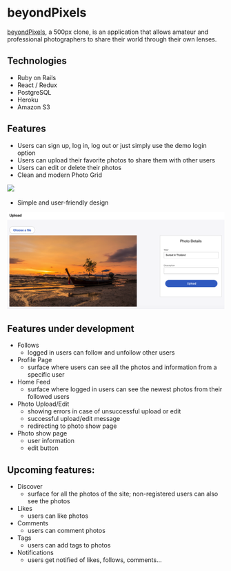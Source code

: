 # beyondPixels
[beyondPixels](http://beyondpixels.herokuapp.com/), a 500px clone, is an application that allows amateur and professional photographers to share their world through their own lenses.

## Technologies
* Ruby on Rails
* React / Redux
* PostgreSQL
* Heroku
* Amazon S3

## Features
* Users can sign up, log in, log out or just simply use the demo login option
* Users can upload their favorite photos to share them with other users
* Users can edit or delete their photos
* Clean and modern Photo Grid

![](app/assets/images/design.png)

* Simple and user-friendly design

![](app/assets/images/upload.png)

## Features under development
* Follows
    - logged in users can follow and unfollow other users
* Profile Page
    - surface where users can see all the photos and information from a specific user
* Home Feed
    - surface where logged in users can see the newest photos from their followed users
* Photo Upload/Edit
    - showing errors in case of unsuccessful upload or edit
    - successful upload/edit message
    - redirecting to photo show page
* Photo show page
    - user information
    - edit button
    
## Upcoming features:
* Discover
    - surface for all the photos of the site; non-registered users can also see the photos
* Likes
    - users can like photos
* Comments
    - users can comment photos
* Tags
    - users can add tags to photos
* Notifications
    - users get notified of likes, follows, comments... 
